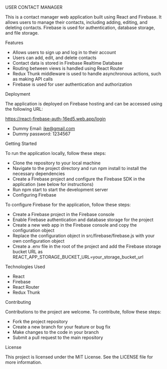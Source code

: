 USER CONTACT MANAGER

This is a contact manager web application built using React and Firebase. It allows users to manage their contacts, including adding, editing, and deleting contacts. Firebase is used for authentication, database storage, and file storage.

Features

- Allows users to sign up and log in to their account
- Users can add, edit, and delete contacts
- Contact data is stored in Firebase Realtime Database
- Routing between views is handled using React Router
- Redux Thunk middleware is used to handle asynchronous actions, such as making API calls
- Firebase is used for user authentication and authorization

Deployment

The application is deployed on Firebase hosting and can be accessed using the following URL:

https://react-firebase-auth-16ed5.web.app/login

- Dummy Email: ike@gmail.com
- Dummy password: 1234567

Getting Started

To run the application locally, follow these steps:

- Clone the repository to your local machine
- Navigate to the project directory and run npm install to install the necessary dependencies
- Create a Firebase project and configure the Firebase SDK in the application (see below for instructions)
- Run npm start to start the development server
- Configuring Firebase

To configure Firebase for the application, follow these steps:

- Create a Firebase project in the Firebase console
- Enable Firebase authentication and database storage for the project
- Create a new web app in the Firebase console and copy the configuration object
- Replace the configuration object in src/firebase/firebase.js with your own configuration object
- Create a .env file in the root of the project and add the Firebase storage bucket URL as REACT_APP_STORAGE_BUCKET_URL=your_storage_bucket_url

Technologies Used

- React
- Firebase
- React Router
- Redux Thunk

Contributing

Contributions to the project are welcome. To contribute, follow these steps:

- Fork the project repository
- Create a new branch for your feature or bug fix
- Make changes to the code in your branch
- Submit a pull request to the main repository

License

This project is licensed under the MIT License. See the LICENSE file for more information.
